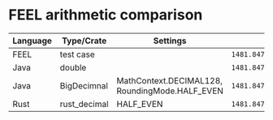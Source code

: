 # FEEL arithmetic comparison

| Language | Type/Crate   | Settings                                        | paymentAmt                                   | equity36moPct                          |
|----------|--------------|-------------------------------------------------|----------------------------------------------|----------------------------------------|
| FEEL     | test case    |                                                 |  `1481.847469769075`                         | `0.1229130806675829`                   |
| Java     | double       |                                                 |  `1481.8474697691177`                        | `0.1229130806675861`                   |
| Java     | BigDecimnal  | MathContext.DECIMAL128, RoundingMode.HALF_EVEN  |  `1481.847469769120902911415325410837588883` | `0.1229130806675864888391782030891035` |
| Rust     | rust_decimal | HALF_EVEN                                       |  `1481.8474697691209029114153224`            | `0.1229130806675864888391782027`       |
